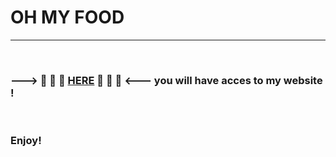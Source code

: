 # OH MY FOOD

***
<br>

### ---> 🍔 🥗 🍜 [HERE]( https://gorrog87.github.io/ohmyfood/) 🍔 🥗 🍜 <--- you will have acces to my website !
<br>

### Enjoy!